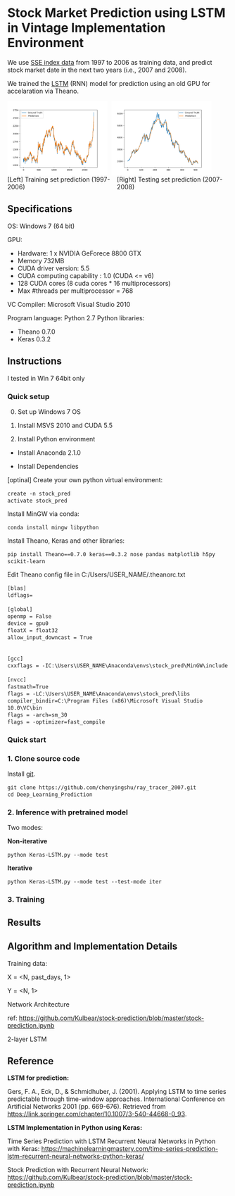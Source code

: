 # Stock Market Prediction using LSTM <br> in Vintage Implementation Environment

We use [SSE index data](https://finance.yahoo.com/quote/000001.SS/history?period1=867801600&period2=1623283200&interval=1d&filter=history&frequency=1d&includeAdjustedClose=true) from 1997 to 2006 as training data, and predict stock market date in the next two years (i.e., 2007 and 2008). 

We trained the [LSTM](https://link.springer.com/chapter/10.1007/3-540-44668-0_93) (RNN) model for prediction using an old GPU for accelaration via Theano.

<div style="display: flex">
  <img src="./Results/20_train_prediction_plot_15Kepoch.png" alt="Train set prediction"  style="float: left; margin-right: 10px;" width="45%" />
  <img src="./Results/20_test_prediction_plot_15Kepoch.png" alt="Test set prediction"  style="float: left; margin-right: 10px;" width="45%" />
</div>
<div style="display: flex; flex-direction: row;">
  <li style="display:inline; float: center; margin-right: 10px;" width="45%" > [Left] Training set prediction (1997-2006)</>
  <li style="display:inline; float: center; margin-right: 10px;" width="45%" > [Right] Testing set prediction (2007-2008)</>
</div>

## Specifications
OS: Windows 7 (64 bit)

GPU: 
  - Hardware: 1 x NVIDIA GeForece 8800 GTX 
  - Memory 732MB
  - CUDA driver version: 5.5
  - CUDA computing capability : 1.0 (CUDA <= v6)
  - 128 CUDA cores (8 cuda cores * 16 multiprocessors)
  - Max \#threads per multiprocessor = 768 

  VC Compiler: Microsoft Visual Studio 2010
  
Program language: Python 2.7
Python libraries:
  - Theano 0.7.0
  - Keras 0.3.2  

## Instructions 
I tested in Win 7 64bit only

### Quick setup

0. Set up Windows 7 OS 


1. Install MSVS 2010 and CUDA 5.5


2. Install Python environment



- Install Anaconda 2.1.0



- Install Dependencies

[optinal] Create your own python virtual environment:
```
create -n stock_pred
activate stock_pred
```

Install MinGW via conda:
```
conda install mingw libpython 
```

Install Theano, Keras and other libraries:
```
pip install Theano==0.7.0 keras==0.3.2 nose pandas matplotlib h5py scikit-learn
```

Edit Theano config file in C:/Users/USER_NAME/.theanorc.txt
```
[blas] 
ldflags=

[global]
openmp = False
device = gpu0
floatX = float32
allow_input_downcast = True


[gcc]
cxxflags = -IC:\Users\USER_NAME\Anaconda\envs\stock_pred\MinGW\include

[nvcc]
fastmath=True
flags = -LC:\Users\USER_NAME\Anaconda\envs\stock_pred\libs
compiler_bindir=C:\Program Files (x86)\Microsoft Visual Studio 10.0\VC\bin
flags = -arch=sm_30
flags = -optimizer=fast_compile
```

### Quick start
### 1. Clone source code
Install [git](https://git-scm.com/downloads).

```
git clone https://github.com/chenyingshu/ray_tracer_2007.git
cd Deep_Learning_Prediction
```

### 2. Inference with pretrained model 
Two modes:

**Non-iterative**
```
python Keras-LSTM.py --mode test
```

**Iterative**
```
python Keras-LSTM.py --mode test --test-mode iter
```


### 3. Training

## Results

## Algorithm and Implementation Details
Training data: 

X = <N, past_days, 1>

Y = <N, 1>

Network Architecture

ref: https://github.com/Kulbear/stock-prediction/blob/master/stock-prediction.ipynb

2-layer LSTM

## Reference
**LSTM for prediction:**

Gers, F. A., Eck, D., & Schmidhuber, J. (2001). Applying LSTM to time series predictable through time-window approaches. International Conference on Artificial Networks 2001 (pp. 669-676). Retrieved from https://link.springer.com/chapter/10.1007/3-540-44668-0_93. 

**LSTM Implementation in Python using Keras:**

Time Series Prediction with LSTM Recurrent Neural Networks in Python with Keras:
https://machinelearningmastery.com/time-series-prediction-lstm-recurrent-neural-networks-python-keras/

Stock Prediction with Recurrent Neural Network: 
https://github.com/Kulbear/stock-prediction/blob/master/stock-prediction.ipynb




